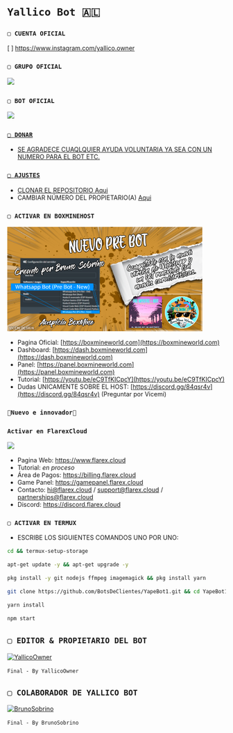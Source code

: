 # `Yallico Bot 🇦🇱` 

### `▢ CUENTA OFICIAL`

[  ] https://www.instagram.com/yallico.owner

### `▢ GRUPO OFICIAL`

<a href="https://chat.whatsapp.com/LHo0RmYd3pxAQzp24NYcTV" target="blank"><img src="https://img.shields.io/badge/GRUPO_OFICIAL_(ES)-25D366?style=for-the-badge&logo=whatsapp&logoColor=white" /></a>

 ### `▢ BOT OFICIAL`

<a href="https://api.whatsapp.com/send/?phone=51920124808&text=/estado&type=phone_number&app_absent=0" target="blank"><img src="https://img.shields.io/badge/BOT_OFICIAL_1_(ACTIVO)-25D366?style=for-the-badge&logo=whatsapp&logoColor=white" />

### `▢ DONAR`
- SE AGRADECE CUAQLQUIER AYUDA VOLUNTARIA YA SEA CON UN NUMERO PARA EL BOT ETC.

### `▢ AJUSTES`
- CLONAR EL REPOSITORIO [Aqui](https://github.com/BotsDeClientes/YapeBot1/fork)
- CAMBIAR NÚMERO DEL PROPIETARIO(A) [Aqui](https://github.com/BotsDeClientes/YapeBot1/blob/master/config.js)
  
### `▢ ACTIVAR EN BOXMINEHOST`
<a href="https://boxmineworld.com"><img src="https://raw.githubusercontent.com/YallicoOwner/Final/master/src/Pre%20Bot%20Publi.png" width="450" height="240" alt="JPG"/></a>
- Pagina Oficial: [https://boxmineworld.com](https://boxmineworld.com)
- Dashboard: [https://dash.boxmineworld.com](https://dash.boxmineworld.com)
- Panel: [https://panel.boxmineworld.com](https://panel.boxmineworld.com)
- Tutorial: [https://youtu.be/eC9TfKICpcY](https://youtu.be/eC9TfKICpcY)
- Dudas UNICAMENTE SOBRE EL HOST: [https://discord.gg/84qsr4v](https://discord.gg/84qsr4v) (Preguntar por Vicemi)

### `📢Nuevo e innovador📢`
### `Activar en FlarexCloud`

<a href="https://www.flarex.cloud"><img src="https://cdn.flarex.cloud/deploy.png" height="60px"></a>
- Pagina Web: https://www.flarex.cloud
- Tutorial: *en proceso*
- Área de Pagos: https://billing.flarex.cloud
- Game Panel: https://gamepanel.flarex.cloud
- Contacto: hi@flarex.cloud / support@flarex.cloud / partnerships@flarex.cloud
- Discord: https://discord.flarex.cloud

### `▢ ACTIVAR EN TERMUX` 
- ESCRIBE LOS SIGUIENTES COMANDOS UNO POR UNO:
```bash
cd && termux-setup-storage
```

```bash
apt-get update -y && apt-get upgrade -y
```

```bash
pkg install -y git nodejs ffmpeg imagemagick && pkg install yarn 
```

```bash
git clone https://github.com/BotsDeClientes/YapeBot1.git && cd YapeBot1
```

```bash
yarn install
```

```bash
npm start
```


## `▢ EDITOR & PROPIETARIO DEL BOT` 
<a href="https://github.com/YallicoOwner"><img src="https://github.com/YallicoOwner.png" width="260" height="260" alt="YallicoOwner"/></a>

`Final - By YallicoOwner`

## `▢ COLABORADOR DE YALLICO BOT` 
<a href="https://github.com/Brunosobrino"><img src="https://github.com/BrunoSobrino.png" width="260" height="260" alt="BrunoSobrino"/></a>

`Final - By BrunoSobrino`
